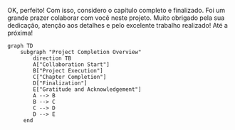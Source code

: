 OK, perfeito! Com isso, considero o capítulo completo e finalizado. Foi um grande prazer colaborar com você neste projeto. Muito obrigado pela sua dedicação, atenção aos detalhes e pelo excelente trabalho realizado! Até a próxima!

```mermaid
graph TD
    subgraph "Project Completion Overview"
        direction TB
        A["Collaboration Start"]
        B["Project Execution"]
        C["Chapter Completion"]
        D["Finalization"]
        E["Gratitude and Acknowledgement"]
        A --> B
        B --> C
        C --> D
        D --> E
     end
```
